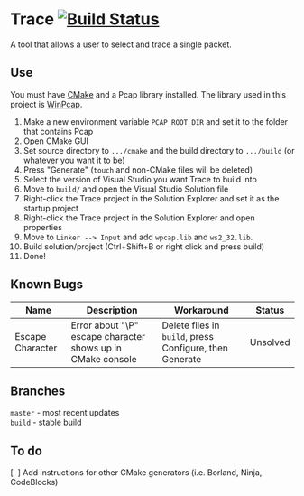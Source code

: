 # Trace [![Build Status](https://travis-ci.org/Noviv/Trace.svg)](https://travis-ci.org/Noviv/Trace)
A tool that allows a user to select and trace a single packet.

## Use
You must have [CMake](https://cmake.org/) and a Pcap library installed. The library used in this project is [WinPcap](https://www.winpcap.org/).
<ol>
  <li>Make a new environment variable <code>PCAP_ROOT_DIR</code> and set it to the folder that contains Pcap</li>
  <li>Open CMake GUI</li>
  <li>Set source directory to <code>.../cmake</code> and the build directory to <code>.../build</code> (or whatever you want it to be)</li>
  <li>Press "Generate" (<code>touch</code> and non-CMake files will be deleted)</li>
  <li>Select the version of Visual Studio you want Trace to build into </li>
  <li>Move to <code>build/</code> and open the Visual Studio Solution file</li>
  <li>Right-click the Trace project in the Solution Explorer and set it as the startup project</li>
  <li>Right-click the Trace project in the Solution Explorer and open properties</li>
  <li>Move to <code>Linker --> Input</code> and add <code>wpcap.lib</code> and <code>ws2_32.lib</code>.
  <li>Build solution/project (Ctrl+Shift+B or right click and press build)</li>
  <li>Done!</li>
</ol>

## Known Bugs
Name | Description | Workaround | Status
--- | --- | --- | ---
Escape Character | Error about "\P" escape character shows up in CMake console | Delete files in <code>build</code>, press Configure, then Generate | Unsolved


## Branches
<code>master</code> - most recent updates<br>
<code>build</code> - stable build<br>

## To do
[&nbsp;&nbsp;] Add instructions for other CMake generators (i.e. Borland, Ninja, CodeBlocks)
